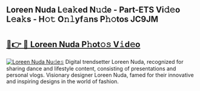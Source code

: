 ## Loreen Nuda L𝚎a𝚔ed N𝚞𝚍e - Part-ETS Vi𝚍𝚎o L𝚎a𝚔s - H𝚘𝚝 O𝚗𝚕yf𝚊ns P𝚑𝚘tos JC9JM

# <h2><a href="http://kf53bgu.oniu.top/?m=Loreen+Nuda">🔗👉 🔴 Loreen Nuda P𝚑ot𝚘𝚜 V𝚒d𝚎o</a></h2>

[![Loreen Nuda Nu𝚍e𝚜](https://i.imgur.com/0qMVB7G.gif)](http://kf53bgu.oniu.top/?m=Loreen+Nuda)
Digital trendsetter Loreen Nuda, recognized for sharing dance and lifestyle content, consisting of presentations and personal vlogs. Visionary designer Loreen Nuda, famed for their innovative and inspiring designs in the world of fashion.  
